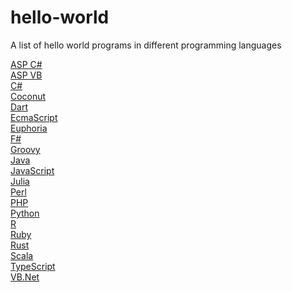 # hello-world
A list of hello world programs in different programming languages

<a href="https://github.com/ArjunAranetaCodes/MoreCodes-ASPCSharp/blob/master/Basics1.cs" target="_blank">ASP C#</a> <br/>
<a href="https://github.com/ArjunAranetaCodes/MoreCodes-ASPVB/blob/master/Basics1.vb" target="_blank">ASP VB</a> <br/>
<a href="https://github.com/ArjunAranetaCodes/MoreCodes-CSharp/blob/master/Basics1.cs" target="_blank">C#</a> <br/>
<a href="https://github.com/ArjunAranetaCodes/MoreCodes-Coconut/blob/master/Basics1.coco" target="_blank">Coconut</a> <br/>
<a href="https://github.com/ArjunAranetaCodes/MoreCodes-Dart/blob/master/Basics1.cs" target="_blank">Dart</a> <br/>
<a href="https://github.com/ArjunAranetaCodes/MoreCodes-EcmaScript/blob/master/Basics1.js" target="_blank">EcmaScript</a> <br/>
<a href="https://github.com/ArjunAranetaCodes/MoreCodes-Euphoria/blob/master/Basics1.ex" target="_blank">Euphoria</a> <br/>
<a href="https://github.com/ArjunAranetaCodes/MoreCodes-FSharp/blob/master/Basics1.fs" target="_blank">F#</a> <br/>
<a href="https://github.com/ArjunAranetaCodes/MoreCodes-Groovy/blob/master/Basics1.groovy" target="_blank">Groovy</a> <br/>
<a href="https://github.com/ArjunAranetaCodes/MoreCodes-Java/blob/master/Basics1.java" target="_blank">Java</a> <br/>
<a href="https://github.com/ArjunAranetaCodes/MoreCodes-JavaScript/blob/master/Basics1.js" target="_blank">JavaScript</a> <br/>
<a href="https://github.com/ArjunAranetaCodes/MoreCodes-Julia/blob/master/Basics1.jl" target="_blank">Julia</a> <br/>
<a href="https://github.com/ArjunAranetaCodes/MoreCodes-Perl/blob/master/Basics1.pl" target="_blank">Perl</a> <br/>
<a href="https://github.com/ArjunAranetaCodes/MoreCodes-PHP/blob/master/Basics1.php" target="_blank">PHP</a> <br/>
<a href="https://github.com/ArjunAranetaCodes/MoreCodes-Python/blob/master/Basics1.py" target="_blank">Python</a> <br/>
<a href="https://github.com/ArjunAranetaCodes/MoreCodes-Rlang/blob/master/Basics1.r" target="_blank">R</a> <br/>
<a href="https://github.com/ArjunAranetaCodes/MoreCodes-Ruby/blob/master/Basics1.rb" target="_blank">Ruby</a> <br/>
<a href="https://github.com/ArjunAranetaCodes/MoreCodes-Rust/blob/master/Basics1.rs" target="_blank">Rust</a> <br/>
<a href="https://github.com/ArjunAranetaCodes/MoreCodes-Scala/blob/master/Basics1.scala" target="_blank">Scala</a> <br/>
<a href="https://github.com/ArjunAranetaCodes/MoreCodes-TypeScript/blob/master/Basics1.js" target="_blank">TypeScript</a> <br/>
<a href="https://github.com/ArjunAranetaCodes/MoreCodes-VBNet/blob/master/Basics1.vb" target="_blank">VB.Net</a> <br/>
